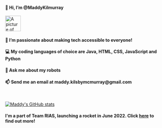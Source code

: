 

<h4>👋 Hi, I’m @MaddyKilmurray</h4>

<img src="https://i.ibb.co/TbPGBS2/profile-pic-1.png" alt="A picture of me, in front of a cityscape background. I'm white, with red hair, brown-framed glasses and a wide smile" width="50px" height="50px">

<h4>👀 I’m passionate about making tech accessible to everyone!</h4>
<h4>💻 My coding languages of choice are Java, HTML, CSS, JavaScript and Python</h4>
<h4>🤖 Ask me about my robots</h4>
<h4>📫 Send me an email at maddy.kilsbymcmurray@gmail.com</h4>

<br />

[![Maddy's GitHub stats](https://github-readme-stats.vercel.app/api?username=MaddyKilmurray)](https://github.com/anuraghazra/github-readme-stats)

<h4>I'm a part of Team RIAS, launching a rocket in June 2022. Click <a href="https://www.teamrias.co.uk/" target="_blank">here</a> to find out more!</h4>


